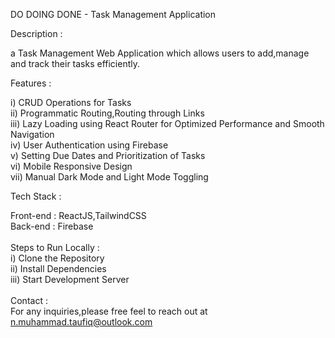 DO DOING DONE - Task Management Application

Description :

a Task Management Web Application which allows users to add,manage and track their tasks efficiently. 

Features :

i) CRUD Operations for Tasks<br>
ii) Programmatic Routing,Routing through Links<br>
iii) Lazy Loading using React Router for Optimized Performance and Smooth Navigation<br>
iv) User Authentication using Firebase<br>
v) Setting Due Dates and Prioritization of Tasks<br>
vi) Mobile Responsive Design<br>
vii) Manual Dark Mode and Light Mode Toggling<br>

Tech Stack :

Front-end : ReactJS,TailwindCSS<br>
Back-end : Firebase<br>
<br>
Steps to Run Locally :<br>
i) Clone the Repository<br>
ii) Install Dependencies<br>
iii) Start Development Server<br>
<br>
Contact :
<br>
For any inquiries,please free feel to reach out at n.muhammad.taufiq@outlook.com
